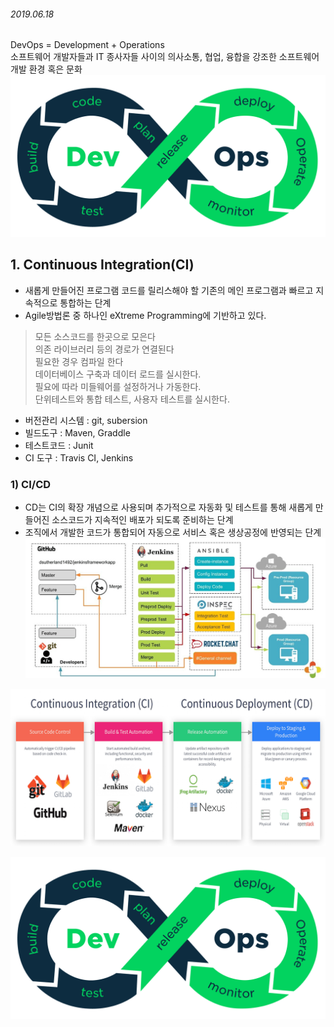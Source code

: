 ###### 2019.06.18

DevOps = Development + Operations  
소프트웨어 개발자들과 IT 종사자들 사이의 의사소통, 협업, 융합을 강조한 소프트웨어 개발 환경 혹은 문화
![devops](_assets/devops.png)

## 1. Continuous Integration(CI)

* 새롭게 만들어진 프로그램 코드를 릴리스해야 할 기존의 메인 프로그램과 빠르고 지속적으로 통합하는 단계
* Agile방법론 중 하나인 eXtreme Programming에 기반하고 있다.

> 모든 소스코드를 한곳으로 모은다  
> 의존 라이브러리 등의 경로가 연결된다  
> 필요한 경우 컴파일 한다  
> 데이터베이스 구축과 데이터 로드를 실시한다.  
> 필요에 따라 미들웨어를 설정하거나 가동한다.  
> 단위테스트와 통합 테스트, 사용자 테스트를 실시한다.  

* 버전관리 시스템 : git, subersion
* 빌드도구 :  Maven, Graddle
* 테스트코드 : Junit 
* CI 도구 : Travis CI, Jenkins

### 1) CI/CD
* CD는 CI의 확장 개념으로 사용되며 추가적으로 자동화 및 테스트를 통해 새롭게 만들어진 소스코드가 지속적인 배포가 되도록 준비하는 단계
* 조직에서 개발한 코드가 통합되어 자동으로 서비스 혹은 생상공정에 반영되는 단계
![cd](_assets/cd.jpg)

![cdd](_assets/CICD-resource.png)

![devops](_assets/devops.png)
